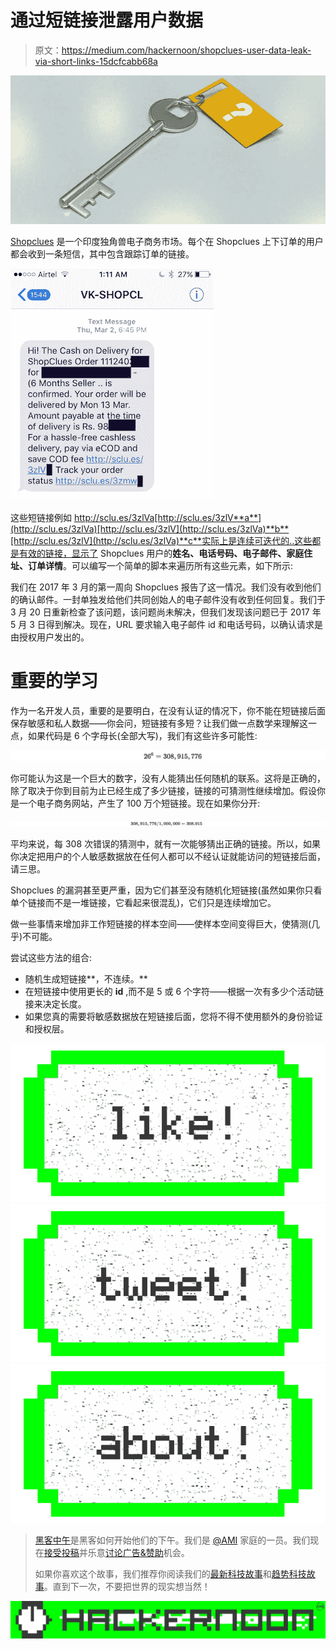 # 通过短链接泄露用户数据

> 原文：<https://medium.com/hackernoon/shopclues-user-data-leak-via-short-links-15dcfcabb68a>

![](img/fd3e248e86c42f38f9f95eaea245f016.png)

[Shopclues](https://en.wikipedia.org/wiki/ShopClues) 是一个印度独角兽电子商务市场。每个在 Shopclues 上下订单的用户都会收到一条短信，其中包含跟踪订单的链接。

![](img/562167461582d572f5aa31b3c9c9271d.png)

这些短链接例如 http://sclu.es/3zlVa[http://sclu.es/3zlV**a**](http://sclu.es/3zlVa)[http://sclu.es/3zlV](http://sclu.es/3zlVa)**b**[http://sclu.es/3zlV](http://sclu.es/3zlVa)**c**实际上是连续可迭代的..这些都是有效的链接，显示了 Shopclues 用户的**姓名、电话号码、电子邮件、家庭住址、订单详情**。可以编写一个简单的脚本来遍历所有这些元素，如下所示:

我们在 2017 年 3 月的第一周向 Shopclues 报告了这一情况。我们没有收到他们的确认邮件。一封单独发给他们共同创始人的电子邮件没有收到任何回复。我们于 3 月 20 日重新检查了该问题，该问题尚未解决，但我们发现该问题已于 2017 年 5 月 3 日得到解决。现在，URL 要求输入电子邮件 id 和电话号码，以确认请求是由授权用户发出的。

# 重要的学习

作为一名开发人员，重要的是要明白，在没有认证的情况下，你不能在短链接后面保存敏感和私人数据——你会问，短链接有多短？让我们做一点数学来理解这一点，如果代码是 6 个字母长(全部大写)，我们有这些许多可能性:

![](img/a56844aeb52c42167b931e182b8a8717.png)

你可能认为这是一个巨大的数字，没有人能猜出任何随机的联系。这将是正确的，除了取决于你到目前为止已经生成了多少链接，链接的可猜测性继续增加。假设你是一个电子商务网站，产生了 100 万个短链接。现在如果你分开:

![](img/31b099df4141ff2e0cd36766bf987554.png)

平均来说，每 308 次错误的猜测中，就有一次能够猜出正确的链接。所以，如果你决定把用户的个人敏感数据放在任何人都可以不经认证就能访问的短链接后面，请三思。

Shopclues 的漏洞甚至更严重，因为它们甚至没有随机化短链接(虽然如果你只看单个链接而不是一堆链接，它看起来很混乱)，它们只是连续增加它。

做一些事情来增加非工作短链接的样本空间——使样本空间变得巨大，使猜测(几乎)不可能。

尝试这些方法的组合:

*   随机生成短链接**，不连续。**
*   在短链接中使用更长的 **id** ,而不是 5 或 6 个字符——根据一次有多少个活动链接来决定长度。
*   如果您真的需要将敏感数据放在短链接后面，您将不得不使用额外的身份验证和授权层。

[![](img/50ef4044ecd4e250b5d50f368b775d38.png)](http://bit.ly/HackernoonFB)[![](img/979d9a46439d5aebbdcdca574e21dc81.png)](https://goo.gl/k7XYbx)[![](img/2930ba6bd2c12218fdbbf7e02c8746ff.png)](https://goo.gl/4ofytp)

> [黑客中午](http://bit.ly/Hackernoon)是黑客如何开始他们的下午。我们是 [@AMI](http://bit.ly/atAMIatAMI) 家庭的一员。我们现在[接受投稿](http://bit.ly/hackernoonsubmission)并乐意[讨论广告&赞助](mailto:partners@amipublications.com)机会。
> 
> 如果你喜欢这个故事，我们推荐你阅读我们的[最新科技故事](http://bit.ly/hackernoonlatestt)和[趋势科技故事](https://hackernoon.com/trending)。直到下一次，不要把世界的现实想当然！

![](img/be0ca55ba73a573dce11effb2ee80d56.png)